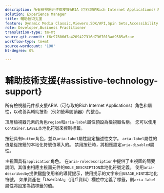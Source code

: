 ```yaml
---
description: 所有檢視器元件都支援ARIA（可存取的Rich Internet Applications）角色和屬性，以改善與輔助技術（例如螢幕閱讀器）的整合。
solution: Experience Manager
title: 輔助技術支援
feature: Dynamic Media Classic,Viewers,SDK/API,Spin Sets,Accessibility
role: Developer,Business Practitioner
translation-type: tm+mt
source-git-commit: f6c97606d7a4209427316d7367013ad9585a5cae
workflow-type: tm+mt
source-wordcount: '190'
ht-degree: 0%

---
```



# 輔助技術支援{#assistive-technology-support}

所有檢視器元件都支援ARIA（可存取的Rich Internet Applications）角色和屬性，以改善與輔助技術（例如螢幕閱讀器）的整合。

頂層檢視器元素的角色`region`和`aria-label`屬性預設為檢視器名稱。 您可以使用`Container.LABEL`本地化符號來控制標籤。

按鈕具有`button`角色，並以`aria-label`屬性設定描述性文字。 `aria-label`屬性的值是從按鈕的本地化符號值填入的。 禁用按鈕時，將相應設定`aria-disabled`屬性。

主視圖具有`application`角色。 在`aria-roledescription`中提供了主視圖的簡要說明，其值由相應主視圖元件的`ROLE_DESCRIPTION`本地化符號定義。 使用`aria-describedby`提供鍵盤使用者的導覽提示，使用提示的文字來自`USAGE_HINT`本地化符號。 如果資產在「UserData」（用戶資料）欄位中定義了標籤，則`aria-label`屬性將設定為該標籤的值。
